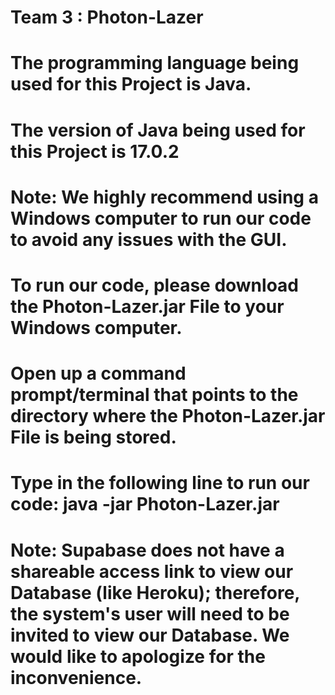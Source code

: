 # Team 3 : Photon-Lazer 
# The programming language being used for this Project is Java.
# The version of Java being used for this Project is 17.0.2
#
# Note: We highly recommend using a Windows computer to run our code to avoid any issues with the GUI.
#
# To run our code, please download the Photon-Lazer.jar File to your Windows computer.
# Open up a command prompt/terminal that points to the directory where the Photon-Lazer.jar File is being stored.
# Type in the following line to run our code: java -jar Photon-Lazer.jar 
#
# Note: Supabase does not have a shareable access link to view our Database (like Heroku); therefore, the system's user will need to be invited to view our Database. We would like to apologize for the inconvenience.
